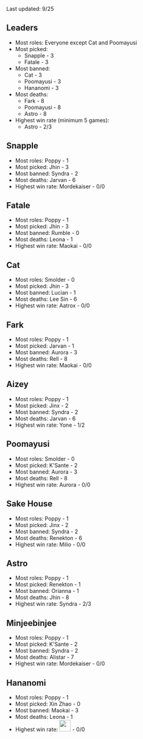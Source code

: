 Last updated: 9/25

## Leaders

- Most roles: Everyone except Cat and Poomayusi
- Most picked:
  - Snapple - 3
  - Fatale - 3
- Most banned:
  - Cat - 3
  - Poomayusi - 3
  - Hananomi - 3
- Most deaths:
  - Fark - 8
  - Poomayusi - 8
  - Astro - 8
- Highest win rate (minimum 5 games):
  - Astro - 2/3

## Snapple

- Most roles: Poppy - 1
- Most picked: Jhin - 3
- Most banned: Syndra - 2
- Most deaths: Jarvan - 6
- Highest win rate: Mordekaiser - 0/0

## Fatale

- Most roles: Poppy - 1
- Most picked: Jhin - 3
- Most banned: Rumble - 0
- Most deaths: Leona - 1
- Highest win rate: Maokai - 0/0

## Cat

- Most roles: Smolder - 0
- Most picked: Jhin - 3
- Most banned: Lucian - 1
- Most deaths: Lee Sin - 6
- Highest win rate: Aatrox - 0/0

## Fark

- Most roles: Poppy - 1
- Most picked: Jarvan - 1
- Most banned: Aurora - 3
- Most deaths: Rell - 8
- Highest win rate: Maokai - 0/0

## Aizey

- Most roles: Poppy - 1
- Most picked: Jinx - 2
- Most banned: Syndra - 2
- Most deaths: Jarvan - 6
- Highest win rate: Yone - 1/2

## Poomayusi

- Most roles: Smolder - 0
- Most picked: K'Sante - 2
- Most banned: Aurora - 3
- Most deaths: Rell - 8
- Highest win rate: Aurora - 0/0

## Sake House

- Most roles: Poppy - 1
- Most picked: Jinx - 2
- Most banned: Syndra - 2
- Most deaths: Renekton - 6
- Highest win rate: Milio - 0/0

## Astro

- Most roles: Poppy - 1
- Most picked: Renekton - 1
- Most banned: Orianna - 1
- Most deaths: Jhin - 8
- Highest win rate: Syndra - 2/3

## Minjeebinjee

- Most roles: Poppy - 1
- Most picked: K'Sante - 2
- Most banned: Syndra - 2
- Most deaths: Alistar - 7
- Highest win rate: Mordekaiser - 0/0

## Hananomi

- Most roles: Poppy - 1
- Most picked: Xin Zhao - 0
- Most banned: Maokai - 3
- Most deaths: Leona - 1
- Highest win rate: <img src="https://static.wikia.nocookie.net/leagueoflegends/images/2/2a/Ahri_OriginalSquare.png/revision/latest?cb=20230201172235" height="30" width="30"> - 0/0
